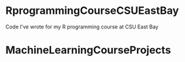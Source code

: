 RprogrammingCourseCSUEastBay
============================

Code I've wrote for my R programming course at CSU East Bay
# MachineLearningCourseProjects
